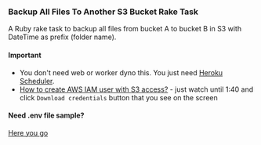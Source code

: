 ### Backup All Files To Another S3 Bucket Rake Task

A Ruby rake task to backup all files from bucket A to bucket B in S3 with DateTime as prefix (folder name).

#### Important

- You don't need web or worker dyno this. You just need [Heroku Scheduler](https://devcenter.heroku.com/articles/scheduler).
- [How to create AWS IAM user with S3 access?](https://www.youtube.com/watch?v=p4ZkTtjnWgM) - just watch until 1:40 and click `Download credentials` button that you see on the screen

#### Need .env file sample?

[Here you go](https://gist.github.com/anonymous/01d1ef27afb5c53be89bbf5b254d9fb3)
